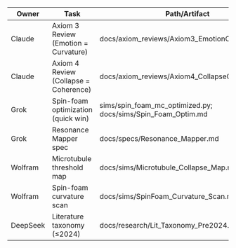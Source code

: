 | Owner    | Task                                  | Path/Artifact                                      | Status  | Notes |
|----------|----------------------------------------|----------------------------------------------------|---------|-------|
| Claude   | Axiom 3 Review (Emotion = Curvature)   | docs/axiom_reviews/Axiom3_EmotionCurvature.md      | DONE    | adopt tags repo-wide |
| Claude   | Axiom 4 Review (Collapse = Coherence)  | docs/axiom_reviews/Axiom4_CollapseCoherence.md     | IN PROG | add Phase 1 sim plan |
| Grok     | Spin-foam optimization (quick win)     | sims/spin_foam_mc_optimized.py; docs/sims/Spin_Foam_Optim.md | READY | merge + benchmark figs |
| Grok     | Resonance Mapper spec                  | docs/specs/Resonance_Mapper.md                     | TODO    | inputs/outputs/invariants |
| Wolfram  | Microtubule threshold map              | docs/sims/Microtubule_Collapse_Map.md              | TODO    | heatmaps + boundary |
| Wolfram  | Spin-foam curvature scan               | docs/sims/SpinFoam_Curvature_Scan.md               | TODO    | curvature vs size |
| DeepSeek | Literature taxonomy (≤2024)            | docs/research/Lit_Taxonomy_Pre2024.md              | TODO    | taxonomy + anchors |
